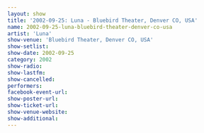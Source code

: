 ```yaml
---
layout: show
title: '2002-09-25: Luna - Bluebird Theater, Denver CO, USA'
name: 2002-09-25-luna-bluebird-theater-denver-co-usa
artist: 'Luna'
show-venue: 'Bluebird Theater, Denver CO, USA'
show-setlist: 
show-date: 2002-09-25
category: 2002
show-radio: 
show-lastfm: 
show-cancelled: 
performers: 
facebook-event-url: 
show-poster-url: 
show-ticket-url: 
show-venue-website: 
show-additional: 
---
```


